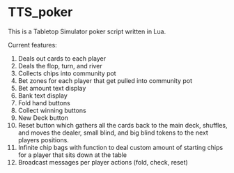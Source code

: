 # TTS_poker

This is a Tabletop Simulator poker script written in Lua. 

Current features:
1)	Deals out cards to each player
2)	Deals the flop, turn, and river
3)	Collects chips into community pot
4)	Bet zones for each player that get pulled into community pot
5)	Bet amount text display
6)	Bank text display
7)	Fold hand buttons
8)	Collect winning buttons
9)	New Deck button
10)	Reset button which gathers all the cards back to the main deck, shuffles, and moves the dealer, small blind, and big blind tokens to the next players positions. 
11)	Infinite chip bags with function to deal custom amount of starting chips for a player that sits down at the table
12)	Broadcast messages per player actions (fold, check, reset)
